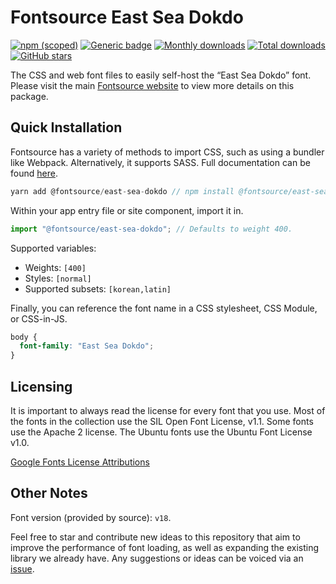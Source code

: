 # Fontsource East Sea Dokdo

[![npm (scoped)](https://img.shields.io/npm/v/@fontsource/east-sea-dokdo?color=brightgreen)](https://www.npmjs.com/package/@fontsource/east-sea-dokdo) [![Generic badge](https://img.shields.io/badge/fontsource-passing-brightgreen)](https://github.com/fontsource/fontsource) [![Monthly downloads](https://badgen.net/npm/dm/@fontsource/east-sea-dokdo)](https://github.com/fontsource/fontsource) [![Total downloads](https://badgen.net/npm/dt/@fontsource/east-sea-dokdo)](https://github.com/fontsource/fontsource) [![GitHub stars](https://img.shields.io/github/stars/fontsource/fontsource.svg?style=social&label=Star)](https://github.com/fontsource/fontsource/stargazers)

The CSS and web font files to easily self-host the “East Sea Dokdo” font. Please visit the main [Fontsource website](https://fontsource.org/fonts/east-sea-dokdo) to view more details on this package.

## Quick Installation

Fontsource has a variety of methods to import CSS, such as using a bundler like Webpack. Alternatively, it supports SASS. Full documentation can be found [here](https://fontsource.org/docs/introduction).

```javascript
yarn add @fontsource/east-sea-dokdo // npm install @fontsource/east-sea-dokdo
```

Within your app entry file or site component, import it in.

```javascript
import "@fontsource/east-sea-dokdo"; // Defaults to weight 400.
```

Supported variables:

- Weights: `[400]`
- Styles: `[normal]`
- Supported subsets: `[korean,latin]`

Finally, you can reference the font name in a CSS stylesheet, CSS Module, or CSS-in-JS.

```css
body {
  font-family: "East Sea Dokdo";
}
```

## Licensing

It is important to always read the license for every font that you use.
Most of the fonts in the collection use the SIL Open Font License, v1.1. Some fonts use the Apache 2 license. The Ubuntu fonts use the Ubuntu Font License v1.0.

[Google Fonts License Attributions](https://fonts.google.com/attribution)

## Other Notes

Font version (provided by source): `v18`.

Feel free to star and contribute new ideas to this repository that aim to improve the performance of font loading, as well as expanding the existing library we already have. Any suggestions or ideas can be voiced via an [issue](https://github.com/fontsource/fontsource/issues).
